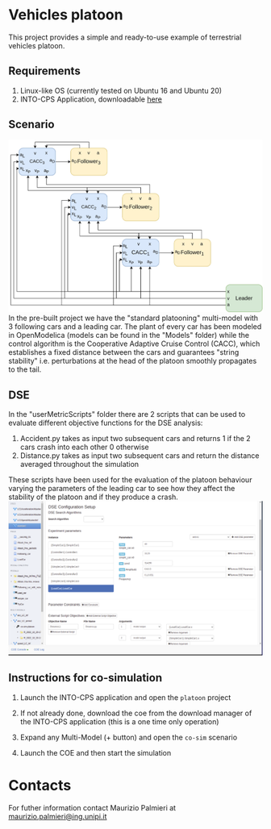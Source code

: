 # Vehicles platoon
This project provides a simple and ready-to-use example of terrestrial vehicles platoon.
## Requirements
 1. Linux-like OS (currently tested on Ubuntu 16 and Ubuntu 20)
 2. INTO-CPS Application, downloadable [here](https://into-cps-association.github.io/download/)
## Scenario
![plot](Platoon.jpg)
In the pre-built project we have the "standard platooning" multi-model with 3 following cars and a leading car.
The plant of every car has been modeled in OpenModelica (models can be found in the "Models" folder) while the control algorithm is the Cooperative Adaptive Cruise Control (CACC), which establishes a fixed distance between the cars and guarantees "string stability" i.e. perturbations at the head of the platoon smoothly propagates to the tail.



## DSE
In the "userMetricScripts" folder there are 2 scripts that can be used to evaluate different objective functions for the DSE analysis:
1. Accident.py takes as input two subsequent cars and returns 1 if the 2 cars crash into each other 0 otherwise
2. Distance.py takes as input two subsequent cars and return the distance averaged throughout the simulation

These scripts have been used for the evaluation of the platoon behaviour varying the parameters of the leading car to see how they affect the stability of the platoon and if they produce a crash.
![plot](StandardDSE.png)

## Instructions for co-simulation

  1. Launch the INTO-CPS application and open the `platoon` project

 2. If not already done, download the coe from the download manager of the INTO-CPS application (this is a one time only operation)

 3. Expand any Multi-Model (+ button) and open the `co-sim` scenario

 4. Launch the COE and then start the simulation

# Contacts

For futher information contact Maurizio Palmieri at maurizio.palmieri@ing.unipi.it

